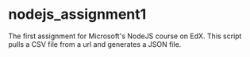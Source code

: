 # nodejs_assignment1
The first assignment for Microsoft's NodeJS course on EdX. This script pulls a CSV file from a url and generates a JSON file.
